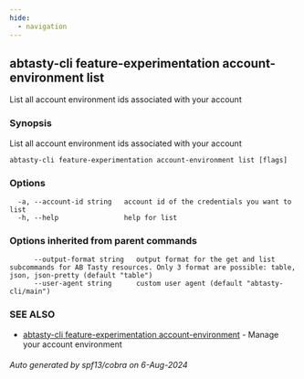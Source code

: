 ```yaml
---
hide:
  - navigation
---
```

## abtasty-cli feature-experimentation account-environment list

List all account environment ids associated with your account

### Synopsis

List all account environment ids associated with your account

```
abtasty-cli feature-experimentation account-environment list [flags]
```

### Options

```
  -a, --account-id string   account id of the credentials you want to list
  -h, --help                help for list
```

### Options inherited from parent commands

```
      --output-format string   output format for the get and list subcommands for AB Tasty resources. Only 3 format are possible: table, json, json-pretty (default "table")
      --user-agent string      custom user agent (default "abtasty-cli/main")
```

### SEE ALSO

* [abtasty-cli feature-experimentation account-environment](abtasty-cli_feature-experimentation_account-environment.md)	 - Manage your account environment

###### Auto generated by spf13/cobra on 6-Aug-2024
